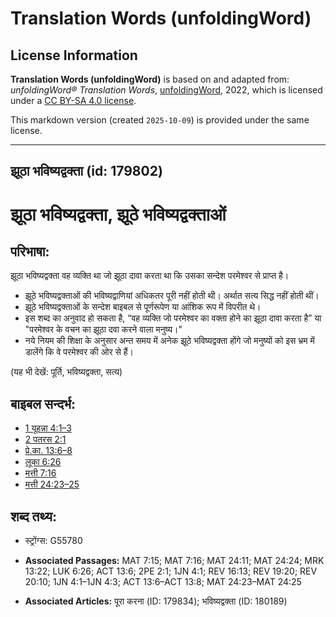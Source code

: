 # Translation Words (unfoldingWord)

## License Information

**Translation Words (unfoldingWord)** is based on and adapted from: _unfoldingWord® Translation Words_, [unfoldingWord](https://unfoldingword.org/utw), 2022, which is licensed under a [CC BY-SA 4.0 license](https://creativecommons.org/licenses/by-sa/4.0/legalcode.en).

This markdown version (created `2025-10-09`) is provided under the same license.



--------------------------------

## झूठा भविष्यद्वक्ता (id: 179802)

झूठा भविष्यद्वक्ता, झूठे भविष्यद्वक्ताओं
========================================

परिभाषा:
--------

झूठा भविष्यद्वक्ता वह व्यक्ति था जो झूठा दावा करता था कि उसका सन्देश परमेश्वर से प्राप्त है।

* झूठे भविष्यद्वक्ताओं की भविष्यद्वाणियां अधिकतर पूरी नहीं होती थी। अर्थात सत्य सिद्ध नहीं होती थीं।
* झूठे भविष्यद्वक्ताओं के सन्देश बाइबल से पूर्णरूपेण या आंशिक रूप में विपरीत थे।
* इस शब्द का अनुवाद हो सकता है, “वह व्यक्ति जो परमेश्वर का वक्ता होने का झूठा दावा करता है” या "परमेश्वर के वचन का झूठा दवा करने वाला मनुष्य।"
* नये नियम की शिक्षा के अनुसार अन्त समय में अनेक झूठे भविष्यद्वक्ता होंगे जो मनुष्यों को इस भ्रम में डालेंगे कि वे परमेश्वर की ओर से हैं।

(यह भी देखें: पूर्ति, भविष्यद्वक्ता, सत्य)

बाइबल सन्दर्भ:
--------------

* [1 यूहन्ना 4:1–3](https://ref.ly/1John0:0)
* [2 पतरस 2:1](https://ref.ly/2Pet0:0)
* [प्रे.का. 13:6–8](https://ref.ly/Acts13:6-Acts13:8)
* [लूका 6:26](https://ref.ly/Luke6:26)
* [मत्ती 7:16](https://ref.ly/Matt7:16)
* [मत्ती 24:23–25](https://ref.ly/Matt24:23-Matt24:25)

शब्द तथ्य:
----------

* स्ट्रोंग्स: G55780

* **Associated Passages:** MAT 7:15; MAT 7:16; MAT 24:11; MAT 24:24; MRK 13:22; LUK 6:26; ACT 13:6; 2PE 2:1; 1JN 4:1; REV 16:13; REV 19:20; REV 20:10; 1JN 4:1–1JN 4:3; ACT 13:6–ACT 13:8; MAT 24:23–MAT 24:25
* **Associated Articles:** पूरा करना (ID: 179834); भविष्यद्वक्ता (ID: 180189)

